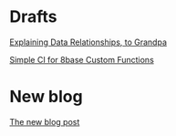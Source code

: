 # Drafts

[Explaining Data Relationships, to Grandpa](Explaining%20Data%20Relationships,%20to%20Grandpa%203c989a12e7994f7f92d1d5ad747a9c61.md)

[Simple CI for 8base Custom Functions](Simple%20CI%20for%208base%20Custom%20Functions%20520819505b31498399f2e14d5aa8157e.md)

# New blog

[The new blog post](The%20new%20blog%20post%20ff27693e93e84452847e6cf8aa708d35.md)